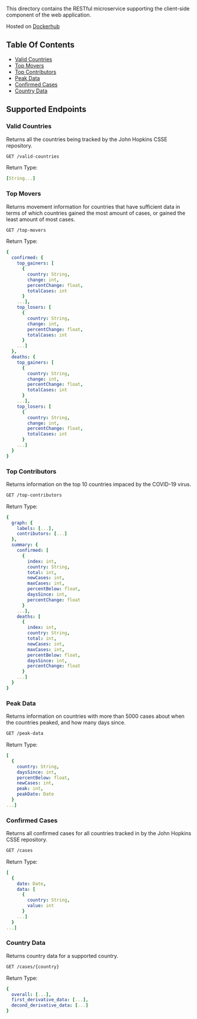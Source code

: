 This directory contains the RESTful microservice supporting the client-side component of the web application.

Hosted on [Dockerhub](https://hub.docker.com/r/sashaobucina/coronatracker)

## Table Of Contents

  - [Valid Countries](#valid-countries)
  - [Top Movers](#top-movers)
  - [Top Contributors](#top-contributors)
  - [Peak Data](#peak-data)
  - [Confirmed Cases](#confirmed-cases)
  - [Country Data](#country-data)

## Supported Endpoints

### Valid Countries

Returns all the countries being tracked by the John Hopkins CSSE repository.

```bash
GET /valid-countries
```

Return Type:

```yaml
[String...]
```

### Top Movers

Returns movement information for countries that have sufficient data in terms of which countries gained the most amount of cases, or gained the least amount of most cases.

```bash
GET /top-movers
```

Return Type:

```yaml
{
  confirmed: {
    top_gainers: [
      {
        country: String,
        change: int,
        percentChange: float,
        totalCases: int
      }
    ...],
    top_losers: [
      {
        country: String,
        change: int,
        percentChange: float,
        totalCases: int
      }
    ...]
  },
  deaths: {
    top_gainers: [
      {
        country: String,
        change: int,
        percentChange: float,
        totalCases: int
      }
    ...],
    top_losers: [
      {
        country: String,
        change: int,
        percentChange: float,
        totalCases: int
      }
    ...]
  }
}
```

### Top Contributors

Returns information on the top 10 countries impaced by the COVID-19 virus.

```bash
GET /top-contributors
```

Return Type:

```yaml
{
  graph: {
    labels: [...],
    contributors: [...]
  },
  summary: {
    confirmed: [
      {
        index: int,
        country: String,
        total: int,
        newCases: int,
        maxCases: int,
        percentBelow: float,
        daysSince: int,
        percentChange: float
      }
    ...],
    deaths: [
      {
        index: int,
        country: String,
        total: int,
        newCases: int,
        maxCases: int,
        percentBelow: float,
        daysSince: int,
        percentChange: float
      }
    ...]
  }
}
```

### Peak Data

Returns information on countries with more than 5000 cases about when the countries peaked, and how many days since.

```bash
GET /peak-data
```

Return Type:

```yaml
[
  {
    country: String,
    daysSince: int,
    percentBelow: float,
    newCases: int,
    peak: int,
    peakDate: Date
  }
...]
```

### Confirmed Cases

Returns all confirmed cases for all countries tracked in by the John Hopkins CSSE repository.

```bash
GET /cases
```

Return Type:

```yaml
[
  {
    date: Date,
    data: [
      {
        country: String,
        value: int
      }
    ...]
  }
...]
```

### Country Data

Returns country data for a supported country.

```bash
GET /cases/{country}
```

Return Type:

```yaml
{
  overall: [...],
  first_derivative_data: [...],
  decond_derivative_data: [...]
}
```
